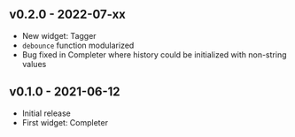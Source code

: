 ## v0.2.0 - 2022-07-xx

- New widget: Tagger
- `debounce` function modularized
- Bug fixed in Completer where history could be initialized with
  non-string values

## v0.1.0 - 2021-06-12

- Initial release
- First widget: Completer

